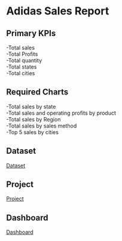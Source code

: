# Adidas Sales Report
## Primary KPIs
-Total sales  
-Total Profits  
-Total quantity  
-Total states  
-Total cities
## Required Charts
-Total sales by state  
-Total sales and operating profits by product  
-Total sales by Region  
-Total sales by sales method  
-Top 5 sales by cities 
## Dataset
<a href = "https://github.com/PraxidesNandi/Adidas-Sales-Dashboard/blob/master/Adidas%20US%20Sales%20Datasets.xlsx"> Dataset </a>
## Project
<a href = "https://github.com/PraxidesNandi/Adidas-Sales-Dashboard/blob/master/Adidas%20Sales%20Report.pbix"> Project </a>
## Dashboard
<a href = "https://github.com/PraxidesNandi/Adidas-Sales-Dashboard/blob/master/adidas.png"> Dashboard </a>
